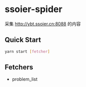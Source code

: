 # ssoier-spider

采集 http://ybt.ssoier.cn:8088 的内容

## Quick Start

```bash
yarn start [fetcher]
```

## Fetchers

- problem_list
